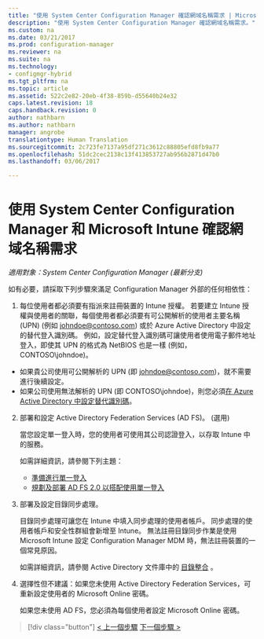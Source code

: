 ```yaml
---
title: "使用 System Center Configuration Manager 確認網域名稱需求 | Microsoft Docs"
description: "使用 System Center Configuration Manager 確認網域名稱需求。"
ms.custom: na
ms.date: 03/21/2017
ms.prod: configuration-manager
ms.reviewer: na
ms.suite: na
ms.technology:
- configmgr-hybrid
ms.tgt_pltfrm: na
ms.topic: article
ms.assetid: 522c2e82-20eb-4f38-859b-d55640b24e32
caps.latest.revision: 18
caps.handback.revision: 0
author: nathbarn
ms.author: nathbarn
manager: angrobe
translationtype: Human Translation
ms.sourcegitcommit: 2c723fe7137a95df271c3612c88805efd8fb9a77
ms.openlocfilehash: 51dc2cec2138c13f413853727ab956b2871d47b0
ms.lasthandoff: 03/06/2017

---
```

# <a name="confirm-domain-name-requirements-with-system-center-configuration-manager-and-microsoft-intune"></a>使用 System Center Configuration Manager 和 Microsoft Intune 確認網域名稱需求

*適用對象：System Center Configuration Manager (最新分支)*

如有必要，請採取下列步驟來滿足 Configuration Manager 外部的任何相依性：

1. 每位使用者都必須要有指派來註冊裝置的 Intune 授權。 若要建立 Intune 授權與使用者的關聯，每個使用者都必須要有可公開解析的使用者主要名稱 (UPN) (例如 johndoe@contoso.com) 或於 Azure Active Directory 中設定的替代登入識別碼。 例如，設定替代登入識別碼可讓使用者使用電子郵件地址登入，即使其 UPN 的格式為 NetBIOS 也是一樣 (例如，CONTOSO\johndoe)。

  - 如果貴公司使用可公開解析的 UPN (即 johndoe@contoso.com)，就不需要進行後續設定。
  - 如果公司使用無法解析的 UPN (即 CONTOSO\johndoe)，則您必須[在 Azure Active Directory 中設定替代識別碼](https://azure.microsoft.com/documentation/articles/active-directory-aadconnect-get-started-custom/#pages-under-the-section-sync)。

2.  部署和設定 Active Directory Federation Services (AD FS)。 (選用)

     當您設定單一登入時，您的使用者可使用其公司認證登入，以存取 Intune 中的服務。

     如需詳細資訊，請參閱下列主題：
    -   [準備進行單一登入](http://go.microsoft.com/fwlink/?LinkID=271124)
    -   [規劃及部署 AD FS 2.0 以搭配使用單一登入](http://go.microsoft.com/fwlink/?LinkID=271125)

3.  部署及設定目錄同步處理。

     目錄同步處理可讓您在 Intune 中填入同步處理的使用者帳戶。 同步處理的使用者帳戶和安全性群組會新增至 Intune。 無法註冊目錄同步作業是使用 Microsoft Intune 設定 Configuration Manager MDM 時，無法註冊裝置的一個常見原因。

     如需詳細資訊，請參閱 Active Directory 文件庫中的 [目錄整合](http://go.microsoft.com/fwlink/?LinkID=271120) 。

4.  選擇性但不建議：如果您未使用 Active Directory Federation Services，可重新設定使用者的 Microsoft Online 密碼。

     如果您未使用 AD FS，您必須為每個使用者設定 Microsoft Online 密碼。

> [!div class="button"]
[< 上一個步驟](create-mdm-collection.md)  [下一個步驟 >](configure-intune-subscription.md)

